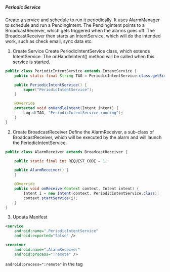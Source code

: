 ##### Periodic Service
Create a service and schedule to run it periodically. It uses AlarmManager to schedule and run a PendingIntent. The PendingIntent points to a BroadcastReceiver, which gets triggered when the alarms goes off. The BroadcastReceiver then starts an IntentService, which will do the intended work, such as check email, sync data etc.

1. Create Service
Create PeriodicIntentService class, which extends IntentService. The onHandleIntent() method will be called when this service is started.

```java
public class PeriodicIntentService extends IntentService {
    public static final String TAG = PeriodicIntentService.class.getSimpleName();

    public PeriodicIntentService() {
        super("PeriodicIntentService");
    }

    @Override
    protected void onHandleIntent(Intent intent) {
        Log.d(TAG, "PeriodicIntentService running");
    }
}
```

2. Create BroadcastReceiver
Define the AlarmReceiver, a sub-class of BroadcastReceiver, which will be executed by the alarm and will launch the PeriodicIntentService.

```java
public class AlarmReceiver extends BroadcastReceiver {

    public static final int REQUEST_CODE = 1;

    public AlarmReceiver() {
    }

    @Override
    public void onReceive(Context context, Intent intent) {
        Intent i = new Intent(context, PeriodicIntentService.class);
        context.startService(i);
    }
}
```

3. Updata Manifest
```xml
<service
    android:name=".PeriodicIntentService"
    android:exported="false" />

<receiver
    android:name=".AlarmReceiver"
    android:process=":remote" />
```

``` android:process=":remote" ``` in the <receiver> tag
